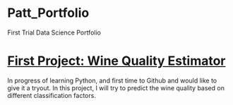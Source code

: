 # Patt_Portfolio
First Trial Data Science Portfolio

# [First Project: Wine Quality Estimator](https://github.com/Pattinasia/Patt_Portfolio)
In progress of learning Python, and first time to Github and would like to give it a tryout.
In this project, I will try to predict the wine quality based on different classification factors.

